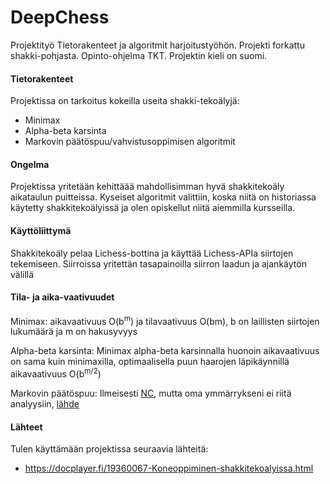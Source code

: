 # DeepChess

Projektityö Tietorakenteet ja algoritmit harjoitustyöhön. Projekti forkattu shakki-pohjasta. Opinto-ohjelma TKT. Projektin kieli on suomi.

#### Tietorakenteet

Projektissa on tarkoitus kokeilla useita shakki-tekoälyjä:

- Minimax
- Alpha-beta karsinta
- Markovin päätöspuu/vahvistusoppimisen algoritmit

#### Ongelma

Projektissa yritetään kehittäää mahdollisimman hyvä shakkitekoäly aikataulun puitteissa. Kyseiset algoritmit valittiin, koska niitä on historiassa käytetty shakkitekoälyissä ja olen opiskellut niitä aiemmilla kursseilla.  

#### Käyttöliittymä

Shakkitekoäly pelaa Lichess-bottina ja käyttää Lichess-APIa siirtojen tekemiseen. Siirroissa yritettän tasapainoilla siirron laadun ja ajankäytön välillä

#### Tila- ja aika-vaativuudet

Minimax: aikavaativuus O(b<sup>m</sup>) ja tilavaativuus O(bm), b on laillisten siirtojen lukumäärä ja m on hakusyvyys

Alpha-beta karsinta: Minimax alpha-beta karsinnalla huonoin aikavaativuus on sama kuin minimaxilla, optimaalisella puun haarojen läpikäynnillä aikavaativuus O(b<sup>m/2</sup>)

Markovin päätöspuu: Ilmeisesti [NC](https://en.wikipedia.org/wiki/NC_(complexity)), mutta oma ymmärrykseni ei riitä analyysiin, [lähde](https://stuff.mit.edu/people/jnt/Papers/J016-87-mdp-complexity.pdf)

#### Lähteet

Tulen käyttämään projektissa seuraavia lähteitä:

- https://docplayer.fi/19360067-Koneoppiminen-shakkitekoalyissa.html
